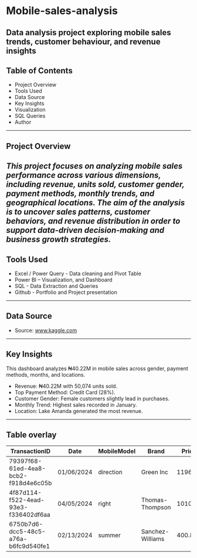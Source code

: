 # Mobile-sales-analysis
Data analysis project exploring mobile sales trends, customer behaviour, and revenue insights
---
## Table of Contents
- Project Overview
- Tools Used
- Data Source
- Key Insights
- Visualization
- SQL Queries
- Author
---
## Project Overview
_This project focuses on analyzing mobile sales performance across various dimensions, including revenue, units sold, customer gender, payment methods, monthly trends, and geographical locations. The aim of the analysis is to uncover sales patterns, customer behaviors, and revenue distribution in order to support data-driven decision-making and business growth strategies._
---
## Tools Used
- Excel / Power Query - Data cleaning and Pivot Table
- Power BI – Visualization, and Dashboard
- SQL - Data Extraction and Queries
- Github - Portfolio and Project presentation
---
## Data Source
- Source: www.kaggle.com
---
## Key Insights
This dashboard analyzes ₦40.22M in mobile sales across gender, payment methods, months, and locations.
- Revenue: ₦40.22M with 50,074 units sold.
- Top Payment Method: Credit Card (28%).
- Customer Gender: Female customers slightly lead in purchases.
- Monthly Trend: Highest sales recorded in January.
- Location: Lake Amanda generated the most revenue.
---
## Table overlay
| TransactionID                          | Date       | MobileModel | Brand            | Price   | UnitsSold | TotalRevenue | CustomerAge | CustomerGender | Location      | PaymentMethod |
|----------------------------------------|------------|-------------|------------------|---------|-----------|--------------|-------------|----------------|---------------|---------------|
| 79397f68-61ed-4ea8-bcb2-f918d4e6c05b   | 01/06/2024 | direction   | Green Inc        | 1196.95 | 85        | 28002.8      | 32          | Female         | Port Erik     | Online |
| 4f87d114-f522-4ead-93e3-f336402df6aa   | 04/05/2024 | right       | Thomas-Thompson  | 1010.34 | 64        | 2378.82      | 55          | Female         | East Linda    | Credit Card |
| 6750b7d6-dcc5-48c5-a76a-b6fc9d540fe1   | 02/13/2024 | summer      | Sanchez-Williams | 400.8   | 95        | 31322.56     | 57          | Male           | East Angelic  | Online |



